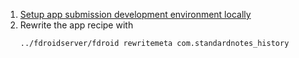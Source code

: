 1. [Setup app submission development environment locally](https://gitlab.com/fdroid/wiki/-/wikis/Setting-up-app-submission-development-environment-locally)
2. Rewrite the app recipe with
   ```shell
   ../fdroidserver/fdroid rewritemeta com.standardnotes_history
   ```
